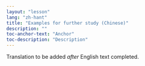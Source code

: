 ```yaml
---
layout: "lesson"
lang: "zh-hant"
title: "Examples for further study (Chinese)"
description: ""
toc-anchor-text: "Anchor"
toc-description: "Description"
---
```


Translation to be added _after_ English text completed.
